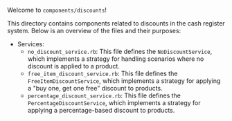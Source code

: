 Welcome to `components/discounts`!

This directory contains components related to discounts in the cash register system. Below is an overview of the files and their purposes:

- Services:
  - `no_discount_service.rb`: This file defines the `NoDiscountService`, which implements a strategy for handling scenarios where no discount is applied to a product.
  - `free_item_discount_service.rb`: This file defines the `FreeItemDiscountService`, which implements a strategy for applying a "buy one, get one free" discount to products.
  - `percentage_discount_service.rb`: This file defines the `PercentageDiscountService`, which implements a strategy for applying a percentage-based discount to products.
